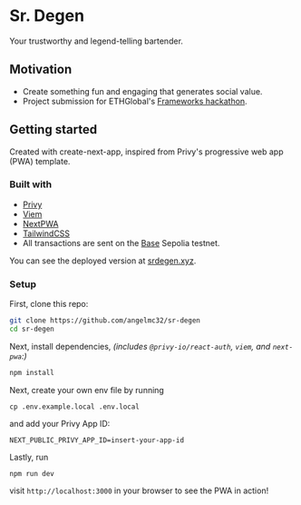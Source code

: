 # Sr. Degen

Your trustworthy and legend-telling bartender.

## Motivation

- Create something fun and engaging that generates social value.
- Project submission for ETHGlobal's [Frameworks hackathon](https://ethglobal.com/events/frameworks).

## Getting started

Created with create-next-app, inspired from Privy's progressive web app (PWA) template.

### Built with

- [Privy](https://www.privy.io/)
- [Viem](https://viem.sh/)
- [NextPWA](https://www.npmjs.com/package/next-pwa)
- [TailwindCSS](https://tailwindcss.com/)
- All transactions are sent on the [Base](https://base.org/) Sepolia testnet.

You can see the deployed version at [srdegen.xyz](https://srdegen.xyz/).

### Setup

First, clone this repo:

```sh
git clone https://github.com/angelmc32/sr-degen
cd sr-degen
```

Next, install dependencies, _(includes `@privy-io/react-auth`, `viem`, and `next-pwa`:)_

```sh
npm install
```

Next, create your own env file by running

```
cp .env.example.local .env.local
```

and add your Privy App ID:

```
NEXT_PUBLIC_PRIVY_APP_ID=insert-your-app-id
```

Lastly, run

```
npm run dev
```

visit `http://localhost:3000` in your browser to see the PWA in action!
